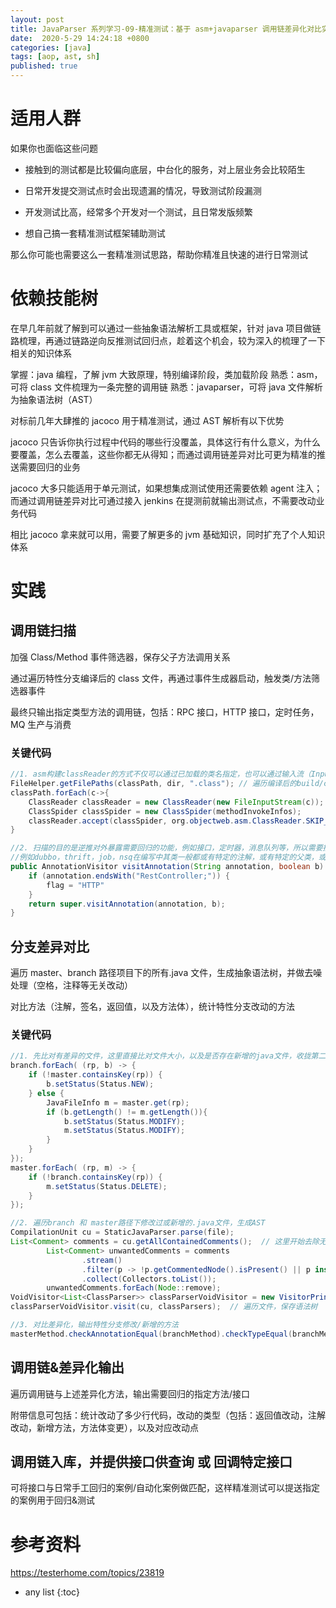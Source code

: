 ```yaml
---
layout: post
title: JavaParser 系列学习-09-精准测试：基于 asm+javaparser 调用链差异化对比实践
date:  2020-5-29 14:24:18 +0800
categories: [java]
tags: [aop, ast, sh]
published: true
---
```


# 适用人群

如果你也面临这些问题

- 接触到的测试都是比较偏向底层，中台化的服务，对上层业务会比较陌生

- 日常开发提交测试点时会出现遗漏的情况，导致测试阶段漏测

- 开发测试比高，经常多个开发对一个测试，且日常发版频繁

- 想自己搞一套精准测试框架辅助测试

那么你可能也需要这么一套精准测试思路，帮助你精准且快速的进行日常测试

# 依赖技能树

在早几年前就了解到可以通过一些抽象语法解析工具或框架，针对 java 项目做链路梳理，再通过链路逆向反推测试回归点，趁着这个机会，较为深入的梳理了一下相关的知识体系

掌握：java 编程，了解 jvm 大致原理，特别编译阶段，类加载阶段
熟悉：asm，可将 class 文件梳理为一条完整的调用链
熟悉：javaparser，可将 java 文件解析为抽象语法树（AST）

对标前几年大肆推的 jacoco 用于精准测试，通过 AST 解析有以下优势

jacoco 只告诉你执行过程中代码的哪些行没覆盖，具体这行有什么意义，为什么要覆盖，怎么去覆盖，这些你都无从得知；而通过调用链差异对比可更为精准的推送需要回归的业务

jacoco 大多只能适用于单元测试，如果想集成测试使用还需要依赖 agent 注入；而通过调用链差异对比可通过接入 jenkins 在提测前就输出测试点，不需要改动业务代码

相比 jacoco 拿来就可以用，需要了解更多的 jvm 基础知识，同时扩充了个人知识体系

# 实践

## 调用链扫描

加强 Class/Method 事件筛选器，保存父子方法调用关系

通过遍历特性分支编译后的 class 文件，再通过事件生成器启动，触发类/方法筛选器事件

最终只输出指定类型方法的调用链，包括：RPC 接口，HTTP 接口，定时任务，MQ 生产与消费

### 关键代码

```java
//1. asm构建classReader的方式不仅可以通过已加载的类名指定，也可以通过输入流（InputStream），这就使得通过直接遍历项目编译过的.class解析调用链变为可能
FileHelper.getFilePaths(classPath, dir, ".class"); // 遍历编译后的build/class路径下的所有.class文件
classPath.forEach(c->{
    ClassReader classReader = new ClassReader(new FileInputStream(c));
    ClassSpider classSpider = new ClassSpider(methodInvokeInfos);
    classReader.accept(classSpider, org.objectweb.asm.ClassReader.SKIP_FRAMES);
}

//2. 扫描的目的是逆推对外暴露需要回归的功能，例如接口，定时器，消息队列等，所以需要排除掉一些无关的链路
//例如dubbo，thrift，job，nsq在编写中其类一般都或有特定的注解，或有特定的父类，或有特定实现的接口类型，所以可以在类删选器classvisiotr中进行筛选
public AnnotationVisitor visitAnnotation(String annotation, boolean b) {
    if (annotation.endsWith("RestController;")) {
        flag = "HTTP"
    }
    return super.visitAnnotation(annotation, b);
}
```

## 分支差异对比

遍历 master、branch 路径项目下的所有.java 文件，生成抽象语法树，并做去噪处理（空格，注释等无关改动）

对比方法（注解，签名，返回值，以及方法体），统计特性分支改动的方法

### 关键代码

```java
//1. 先比对有差异的文件，这里直接比对文件大小，以及是否存在新增的java文件，收拢第二步的筛选范围
branch.forEach( (rp, b) -> {
    if (!master.containsKey(rp)) {
        b.setStatus(Status.NEW);
    } else {
        JavaFileInfo m = master.get(rp);
        if (b.getLength() != m.getLength()){
            b.setStatus(Status.MODIFY);
            m.setStatus(Status.MODIFY);
        }
    }
});
master.forEach( (rp, m) -> {
    if (!branch.containsKey(rp)) {
        m.setStatus(Status.DELETE);
    }
});

//2. 遍历branch 和 master路径下修改过或新增的.java文件，生成AST
CompilationUnit cu = StaticJavaParser.parse(file);
List<Comment> comments = cu.getAllContainedComments();  // 这里开始去除无关注释
        List<Comment> unwantedComments = comments  
                .stream()
                .filter(p -> !p.getCommentedNode().isPresent() || p instanceof LineComment)
                .collect(Collectors.toList());
        unwantedComments.forEach(Node::remove);
VoidVisitor<List<ClassParser>> classParserVoidVisitor = new VisitorPrinter();、
classParserVoidVisitor.visit(cu, classParsers);  // 遍历文件，保存语法树

//3. 对比差异化，输出特性分支修改/新增的方法
masterMethod.checkAnnotationEqual(branchMethod).checkTypeEqual(branchMethod).checkBodyEqual(bbranchMethod);  // 这里我主要比对了方法的注解，详情就不展开了
```

## 调用链&差异化输出

遍历调用链与上述差异化方法，输出需要回归的指定方法/接口

附带信息可包括：统计改动了多少行代码，改动的类型（包括：返回值改动，注解改动，新增方法，方法体变更），以及对应改动点

## 调用链入库，并提供接口供查询 或 回调特定接口

可将接口与日常手工回归的案例/自动化案例做匹配，这样精准测试可以提送指定的案例用于回归&测试

# 参考资料

https://testerhome.com/topics/23819

* any list
{:toc}